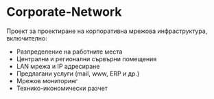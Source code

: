# Corporate-Network
Проект за проектиране на корпоративна мрежова инфраструктура, включително:
- Разпределение на работните места
- Централни и регионални сървърни помещения
- LAN мрежа и IP адресиране
- Предлагани услуги (mail, www, ERP и др.)
- Мрежов мониторинг
- Технико-икономически разчет
